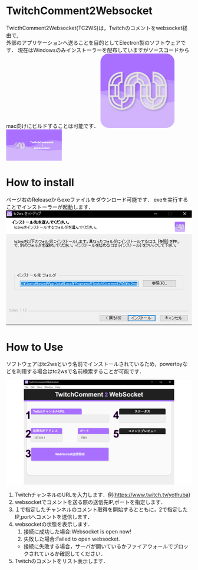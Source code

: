 # TwitchComment2Websocket
TwicthComment2Websocket(TC2WS)は，Twitchのコメントをwebsocket経由で,  
外部のアプリケーションへ送ることを目的としてElectron製のソフトウェアです． 
現在はWindowsのみインストーラーを配布していますがソースコードからmac向けにビルドすることは可能です． 
<img src="Build/TC2WS_icon.png" width = 40%>
<img src="https://github.com/Yothuba3/READMEFiles/blob/main/README/TC2WS/TC2WS_header.png" width=30%>
# How to install
ページ右のReleaseからexeファイルをダウンロード可能です．
exeを実行することでインストーラーが起動します．  
<img src="https://github.com/Yothuba3/READMEFiles/blob/main/README/TC2WS/README_01.png">
# How to Use
ソフトウェアはtc2wsという名前でインストールされているため，powertoyなどを利用する場合はtc2wsで名前検索することが可能です．

<img src="https://github.com/Yothuba3/READMEFiles/blob/main/README/TC2WS/README_02.png">

1. TwitchチャンネルのURLを入力します．例(https://www.twitch.tv/yothuba)
2. websocketでコメントを送る際の送信先IP,ポートを指定します．
3. １で指定したチャンネルのコメント取得を開始するとともに，2で指定したIP,portへコメントを送信します．
4. websocketの状態を表示します．
   1. 接続に成功した場合:Websocket is open now!
   2. 失敗した場合:Failed to open websocket.
   - 接続に失敗する場合，サーバが開いているかファイアウォールでブロックされているか確認してください．
5. Twitchのコメントをリスト表示します．
